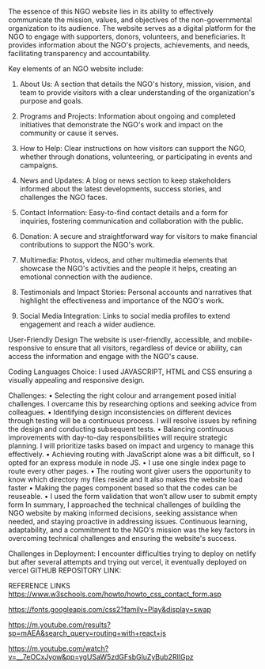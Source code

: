The essence of this NGO website lies in its ability to effectively communicate the mission, values, and objectives of the non-governmental organization to its audience. The website serves as a digital platform for the NGO to engage with supporters, donors, volunteers, and beneficiaries. It provides information about the NGO's projects, achievements, and needs, facilitating transparency and accountability.

Key elements of an NGO website include:

1.	About Us: A section that details the NGO's history, mission, vision, and team to provide visitors with a clear understanding of the organization's purpose and goals.

2.	Programs and Projects: Information about ongoing and completed initiatives that demonstrate the NGO's work and impact on the community or cause it serves.

3.	How to Help: Clear instructions on how visitors can support the NGO, whether through donations, volunteering, or participating in events and campaigns.

4.	News and Updates: A blog or news section to keep stakeholders informed about the latest developments, success stories, and challenges the NGO faces.

5.	Contact Information: Easy-to-find contact details and a form for inquiries, fostering communication and collaboration with the public.

6.	Donation: A secure and straightforward way for visitors to make financial contributions to support the NGO's work.

7.	Multimedia: Photos, videos, and other multimedia elements that showcase the NGO's activities and the people it helps, creating an emotional connection with the audience.

8.	Testimonials and Impact Stories: Personal accounts and narratives that highlight the effectiveness and importance of the NGO's work.

9.	Social Media Integration: Links to social media profiles to extend engagement and reach a wider audience.

User-Friendly Design
The website is user-friendly, accessible, and mobile-responsive to ensure that all visitors, regardless of device or ability, can access the information and engage with the NGO's cause.

Coding Languages Choice: I used JAVASCRIPT, HTML and CSS ensuring a visually appealing and responsive design.

Challenges: 
•	Selecting the right colour and arrangement posed initial challenges. I overcame this by researching options and seeking advice from colleagues.
•	Identifying design inconsistencies on different devices through testing will be a continuous process. I will resolve issues by refining the design and conducting subsequent tests.
•	Balancing continuous improvements with day-to-day responsibilities will require strategic planning. I will prioritize tasks based on impact and urgency to manage this effectively.
•	Achieving routing with JavaScript alone was a bit difficult, so I opted for an express module in node JS.
•	I use one single index page to route every other pages.
•	The routing wont giver users the opportunity to know which directory my files reside and It also makes the website load faster
•	Making the pages component based so that the codes can be reuseable.
•	I used the form validation that won’t allow user to submit empty form
In summary, I approached the technical challenges of building the NGO website by making informed decisions, seeking assistance when needed, and staying proactive in addressing issues. Continuous learning, adaptability, and a commitment to the NGO's mission was the key factors in overcoming technical challenges and ensuring the website's success.

Challenges in Deployment:
I encounter difficulties trying to deploy on netlify but after several attempts  and trying out vercel, it eventually deployed on vercel
GITHUB REPOSITORY LINK:



REFERENCE LINKS
https://www.w3schools.com/howto/howto_css_contact_form.asp

https://fonts.googleapis.com/css2?family=Play&display=swap

https://m.youtube.com/results?sp=mAEA&search_query=routing+with+react+js

https://m.youtube.com/watch?v=__7eOCxJyow&pp=ygUSaW5zdGFsbGluZyBub2RlIGpz

